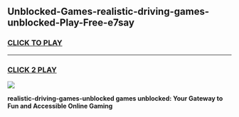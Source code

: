 
## Unblocked-Games-realistic-driving-games-unblocked-Play-Free-e7say
<h3>
<a href="https://premium76.site?title=realistic-driving-games-unblocked&ref=17A">CLICK TO PLAY</a></h3>
<hr>

<h3>
<a href="https://premium76.site?title=realistic-driving-games-unblocked&ref=17A">CLICK 2 PLAY</a>
  
</h3>

<a href="https://premium76.site?title=realistic-driving-games-unblocked&ref=17A"><img src="https://clearcache.store/games.png"></a>


**realistic-driving-games-unblocked games unblocked: Your Gateway to Fun and Accessible Online Gaming**
